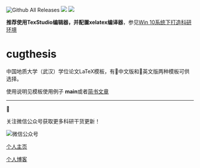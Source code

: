![Github All Releases](https://img.shields.io/github/downloads/CosmicScholar/cugthesis/total.svg)
![](https://img.shields.io/github/license/mashape/apistatus.svg)
![](https://img.shields.io/github/followers/CosmicScholar.svg?style=social&label=Follow)

**推荐使用TexStudio编辑器，并配置xelatex编译器**，参见[Win 10系统下打造科研环境](https://www.jianshu.com/p/334dcca006f7)

# cugthesis

中国地质大学（武汉）学位论文LaTeX模板，有中文版和英文版两种模板可供选择。

使用说明见模板使用例子 **main**或者[简书文章](https://www.jianshu.com/p/c9bb775fe0f4)


-------


关注微信公众号获取更多科研干货更新！


![微信公众号](http://www.modernfig.cn/_static/TeamMember/weixingongzhong.JPG)

[个人主页](www.modernfig.cn)

[个人博客](https://cosscholar.coding.me/CosScholar.coding.me/)